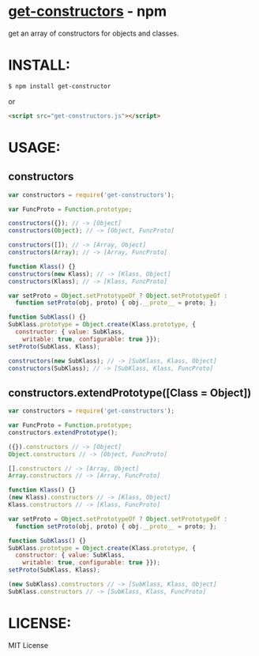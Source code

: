 [get-constructors](https://www.npmjs.org/package/get-constructors) - npm
====

get an array of constructors for objects and classes.

# INSTALL:

```bash
$ npm install get-constructor
```

or

```html
<script src="get-constructors.js"></script>
```

# USAGE:

## constructors

```js
var constructors = require('get-constructors');

var FuncProto = Function.prototype;

constructors({}); // -> [Object]
constructors(Object); // -> [Object, FuncProto]

constructors([]); // -> [Array, Object]
constructors(Array); // -> [Array, FuncProto]

function Klass() {}
constructors(new Klass); // -> [Klass, Object]
constructors(Klass); // -> [Klass, FuncProto]

var setProto = Object.setPrototypeOf ? Object.setPrototypeOf :
  function setProto(obj, proto) { obj.__proto__ = proto; };

function SubKlass() {}
SubKlass.prototype = Object.create(Klass.prototype, {
  constructor: { value: SubKlass,
    writable: true, configurable: true }});
setProto(SubKlass, Klass);

constructors(new SubKlass); // -> [SubKlass, Klass, Object]
constructors(SubKlass); // -> [SubKlass, Klass, FuncProto]
```

## constructors.extendPrototype([Class = Object])

```js
var constructors = require('get-constructors');

var FuncProto = Function.prototype;
constructors.extendPrototype();

({}).constructors // -> [Object]
Object.constructors // -> [Object, FuncProto]

[].constructors // -> [Array, Object]
Array.constructors // -> [Array, FuncProto]

function Klass() {}
(new Klass).constructors // -> [Klass, Object]
Klass.constructors // -> [Klass, FuncProto]

var setProto = Object.setPrototypeOf ? Object.setPrototypeOf :
  function setProto(obj, proto) { obj.__proto__ = proto; };

function SubKlass() {}
SubKlass.prototype = Object.create(Klass.prototype, {
  constructor: { value: SubKlass,
    writable: true, configurable: true }});
setProto(SubKlass, Klass);

(new SubKlass).constructors // -> [SubKlass, Klass, Object]
SubKlass.constructors // -> [SubKlass, Klass, FuncProto]
```

# LICENSE:

  MIT License
